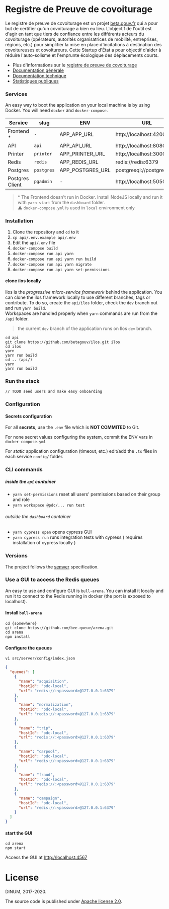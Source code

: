 # Registre de Preuve de covoiturage

Le registre de preuve de covoiturage est un projet [beta.gouv.fr](https://beta.gouv.fr) qui a pour but de certifier qu'un covoiturage a bien eu lieu. L'objectif de l'outil est d'agir en tant que tiers de confiance entre les différents acteurs du covoiturage (opérateurs, autorités organisatrices de mobilité, entreprises, régions, etc.) pour simplifier la mise en place d'incitations à destination des covoitureuses et covoitureurs. Cette Startup d'État a pour objectif d'aider à réduire l'auto-solisme et l'emprunte écologique des déplacements courts.

- Plus d'informations sur le [registre de preuve de covoiturage](http://covoiturage.beta.gouv.fr/)
- [Documentation générale](https://registre-preuve-de-covoiturage.gitbook.io/produit/)
- [Documentation technique](https://registre-preuve-de-covoiturage.gitbook.io/produit/mode-demploi/envoyer-des-trajets)
- [Statistiques publiques](https://app.covoiturage.beta.gouv.fr/stats)

### Services

An easy way to boot the application on your local machine is by using Docker.
You will need `docker` and `docker-compose`.

| Service         | slug       | ENV              | URL                        | Folder     |
| --------------- | ---------- | ---------------- | -------------------------- | ---------- |
| Frontend \*     | `-`        | APP_APP_URL      | http://localhost:4200      | /dashboard |
| API             | `api`      | APP_API_URL      | http://localhost:8080      | /api       |
| Printer         | `printer`  | APP_PRINTER_URL  | http://localhost:3000      | /printer   |
| Redis           | `redis`    | APP_REDIS_URL    | redis://redis:6379         | -          |
| Postgres        | `postgres` | APP_POSTGRES_URL | postgresql://postgres:post | -          |
| Postgres Client | `pgadmin`  | -                | http://localhost:5050      | -          |

> \* The Frontend doesn't run in Docker. Install NodeJS locally and run it with `yarn start` from the `dashboard` folder.  
> ⚠️ `docker-compose.yml` is used in `local` environment only

### Installation

1. Clone the repository and `cd` to it
2. `cp api/.env.example api/.env`
3. Edit the `api/.env` file
4. `docker-compose build`
5. `docker-compose run api yarn`
6. `docker-compose run api yarn run build`
7. `docker-compose run api yarn migrate`
8. `docker-compose run api yarn set-permissions`

#### clone ilos locally

Ilos is the _progressive micro-service framework_ behind the application.
You can clone the ilos framework locally to use different branches, tags or contribute. To do so, create the `api/ilos` folder, check the `dev` branch out and run `yarn build`.  
Workspaces are handled properly when `yarn` commands are run from the `/api` folder.

> the current `dev` branch of the application runs on Ilos `dev` branch.

```shell
cd api
git clone https://github.com/betagouv/ilos.git ilos
cd ilos
yarn
yarn run build
cd .. (api/)
yarn
yarn run build
```

### Run the stack

`// TODO seed users and make easy onboarding`

### Configuration

#### Secrets configuration

For all **secrets**, use the `.env` file which is **NOT COMMITED** to Git.

For none secret values configuring the system, commit the ENV vars in `docker-compose.yml`

For _static_ application configuration (timeout, etc.) edit/add the `.ts` files in each service `config/` folder.

### CLI commands

##### inside the `api` container

- `yarn set-permissions` reset all users' permissions based on their group and role
- `yarn workspace @pdc/... run test`

###### outside the `dashboard` container

- `yarn cypress open` opens cypress GUI
- `yarn cypress run` runs integration tests with cypress ( requires installation of cypress locally )

### Versions

The project follows the [semver](https://semver.org/) specification.

### Use a GUI to access the Redis queues

An easy to use and configure GUI is `bull-arena`. You can install it locally and run it to connect to the Redis
running in docker (the port is exposed to localhost).

#### Install `bull-arena`

```shell
cd {somewhere}
git clone https://github.com/bee-queue/arena.git
cd arena
npm install
```

#### Configure the queues

```shell
vi src/server/config/index.json
```

```json
{
  "queues": [
    {
      "name": "acquisition",
      "hostId": "pdc-local",
      "url": "redis://:<password>@127.0.0.1:6379"
    },
    {
      "name": "normalization",
      "hostId": "pdc-local",
      "url": "redis://:<password>@127.0.0.1:6379"
    },
    {
      "name": "trip",
      "hostId": "pdc-local",
      "url": "redis://:<password>@127.0.0.1:6379"
    },
    {
      "name": "carpool",
      "hostId": "pdc-local",
      "url": "redis://:<password>@127.0.0.1:6379"
    },
    {
      "name": "fraud",
      "hostId": "pdc-local",
      "url": "redis://:<password>@127.0.0.1:6379"
    },
    {
      "name": "campaign",
      "hostId": "pdc-local",
      "url": "redis://:<password>@127.0.0.1:6379"
    }
  ]
}
```

#### start the GUI

```shell
cd arena
npm start
```

Access the GUI at [http://localhost:4567](http://localhost:4567)

# License

DINUM, 2017-2020.

The source code is published under [Apache license 2.0](./LICENSE).
